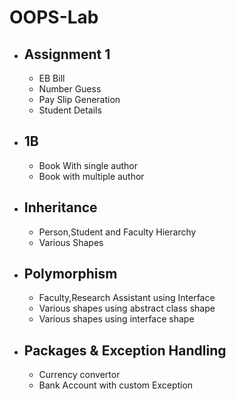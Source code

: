 # OOPS-Lab
 - ## Assignment 1
    - EB Bill
    - Number Guess
    - Pay Slip Generation
    - Student Details
 - ## 1B
    - Book With single author
    - Book with multiple author
 - ## Inheritance
    - Person,Student and Faculty Hierarchy
    - Various Shapes
 - ## Polymorphism
    - Faculty,Research Assistant using Interface
    - Various shapes using abstract class shape
    - Various shapes using interface shape
 - ## Packages & Exception Handling
    - Currency convertor 
    - Bank Account with custom Exception
 
